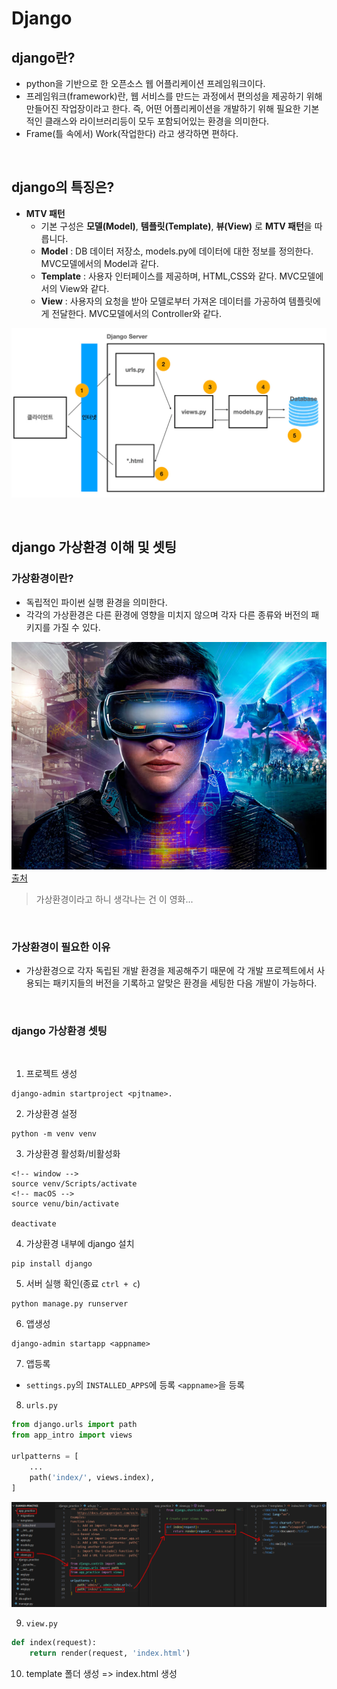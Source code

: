 # Django

## django란?

- python을 기반으로 한 오픈소스 웹 어플리케이션 프레임워크이다.
- 프레임워크(framework)란, 웹 서비스를 만드는 과정에서 편의성을 제공하기 위해 만들어진 작업장이라고 한다. 즉, 어떤 어플리케이션을 개발하기 위해 필요한 기본적인 클래스와
라이브러리등이 모두 포함되어있는 환경을 의미한다.
- Frame(틀 속에서) Work(작업한다) 라고 생각하면 편하다.

<br>

## django의 특징은?

- **MTV 패턴**
    - 기본 구성은 **모델(Model)**, **템플릿(Template)**, **뷰(View)** 로 **MTV 패턴**을 따릅니다.
    - **Model** : DB 데이터 저장소, models.py에 데이터에 대한 정보를 정의한다. MVC모델에서의 Model과 같다.
    - **Template** : 사용자 인터페이스를 제공하며, HTML,CSS와 같다. MVC모델에서의 View와 같다. 
    - **View** : 사용자의 요청을 받아 모델로부터 가져온 데이터를 가공하여 템플릿에게 전달한다. MVC모델에서의 Controller와 같다. 

![MTV](./assets/MTV.png)

<br>

## django 가상환경 이해 및 셋팅

### 가상환경이란?
- 독립적인 파이썬 실행 환경을 의미한다.
- 각각의 가상환경은 다른 환경에 영향을 미치지 않으며 각자 다른 종류와 버전의 패키지를 가질 수 있다.

![그림](./assets/그림.png) <br> [출처](https://hypebeast.kr/2021/1/ready-player-one-two-movie-sequel-ernest-cline-production-info)
> 가상환경이라고 하니 생각나는 건 이 영화...

<br>

### 가상환경이 필요한 이유

- 가상환경으로 각자 독립된 개발 환경을 제공해주기 때문에 각 개발 프로젝트에서 사용되는 패키지들의 버전을 기록하고 알맞은 환경을 세팅한 다음 개발이 가능하다.

<br>

### django 가상환경 셋팅

<br>

1. 프로젝트 생성
```
django-admin startproject <pjtname>.
```

2. 가상환경 설정
```
python -m venv venv
```

3. 가상환경 활성화/비활성화
```
<!-- window -->
source venv/Scripts/activate
<!-- macOS -->
source venu/bin/activate

deactivate
```

4. 가상환경 내부에 django 설치
```
pip install django
```

5. 서버 실행 확인(종료 `ctrl + c`)
```
python manage.py runserver
```


6. 앱생성
```
django-admin startapp <appname>
```

7. 앱등록
- `settings.py`의 `INSTALLED_APPS`에 등록
    `<appname>`을 등록

8. `urls.py`
```python
from django.urls import path
from app_intro import views

urlpatterns = [
    ...
    path('index/', views.index),
]
```
![복습1](./assets/복습1.png)

9. `view.py`
```python
def index(request):
    return render(request, 'index.html')
```

10. template 폴더 생성 => index.html 생성


